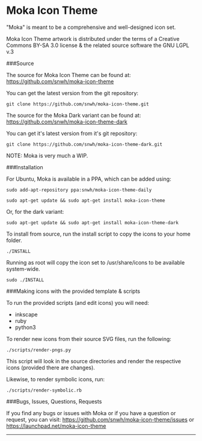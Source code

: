 Moka Icon Theme
===============

"Moka" is meant to be a comprehensive and well-designed icon set.

Moka Icon Theme artwork is distributed under the terms of a Creative Commons BY-SA 3.0 license & the related source software the GNU LGPL v.3

###Source

The source for Moka Icon Theme can be found at: https://github.com/snwh/moka-icon-theme

You can get the latest version from the git repository:

    git clone https://github.com/snwh/moka-icon-theme.git

The source for the Moka Dark variant can be found at: https://github.com/snwh/moka-icon-theme-dark

You can get it's latest version from it's git repository:

    git clone https://github.com/snwh/moka-icon-theme-dark.git

NOTE: Moka is very much a WIP.

###Installation

For Ubuntu, Moka is available in a PPA, which can be added using:

    sudo add-apt-repository ppa:snwh/moka-icon-theme-daily 

    sudo apt-get update && sudo apt-get install moka-icon-theme

Or, for the dark variant:

    sudo apt-get update && sudo apt-get install moka-icon-theme-dark

To install from source, run the install script to copy the icons to your home folder. 

    ./INSTALL

Running as root will copy the icon set to  /usr/share/icons to be available system-wide.
    
    sudo ./INSTALL

###Making icons with the provided template & scripts

To run the provided scripts (and edit icons) you will need:

 * inkscape
 * ruby
 * python3

To render new icons from their source SVG files, run the following:

    ./scripts/render-pngs.py

This script will look in the source directories and render the respective icons (provided there are changes).

Likewise, to render symbolic icons, run:

    ./scripts/render-symbolic.rb

###Bugs, Issues, Questions, Requests

If you find any bugs or issues with Moka or if you have a question or request, you can visit: https://github.com/snwh/moka-icon-theme/issues or https://launchpad.net/moka-icon-theme

-----------
